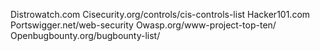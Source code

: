 Distrowatch.com 
Cisecurity.org/controls/cis-controls-list 
Hacker101.com 
Portswigger.net/web-security 
Owasp.org/www-project-top-ten/ 
Openbugbounty.org/bugbounty-list/ 
